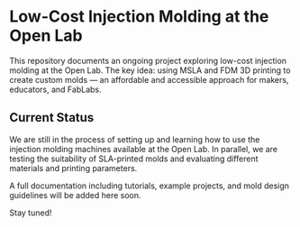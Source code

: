 # Low-Cost Injection Molding at the Open Lab

This repository documents an ongoing project exploring low-cost injection molding at the Open Lab. The key idea: using MSLA and FDM 3D printing to create custom molds — an affordable and accessible approach for makers, educators, and FabLabs.

## Current Status

We are still in the process of setting up and learning how to use the injection molding machines available at the Open Lab. In parallel, we are testing the suitability of SLA-printed molds and evaluating different materials and printing parameters.

A full documentation including tutorials, example projects, and mold design guidelines will be added here soon.

Stay tuned!
